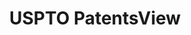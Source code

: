 ---
layout: default
bigquery: https://console.cloud.google.com/bigquery?p=patents-public-data&d=patentsview&page=dataset
citation: Attribution should be given to PatentsView for use, distribution, or derivative
  works.
code: https://github.com/CSSIP-AIR/PatentsView-Code-Snippets/
contributors: USPTO
cost: None
description: 'PatentsView includes US patent data including raw data (summaries, applications,
  pregrant applications), disambugations of inventors and assignees, and inventor
  gender estimates.  Also foreign priority data, # of figures and sheets, and government
  interest statements.'
documentation: https://patentsview.org/query/builder-faqs
last_edit: 04/12/2022, 18:42:18
location: https://patentsview.org/
maintained_by: USPTO
record_creation_timestamp: 12/2/2020 17:20:46
schema_fields:
- attribution_status
- symbol_position
- county
- organization_id
- location_id
- lawyer_id
- state
- subgroup_id
- rawinventor_id
- reldocno
- country_transformed
- state_fips
- disamb_inventor_id_20200929
- subsection_id
- section_id
- id
- disamb_assignee_id_20191231
- application_id
- disamb_inventor_id_20171226
- disamb_inventor_id_20170307
- fname
- num
- lname
- assignee_id
- contract_award_number
- rule_47
- organization
- subgroup
- category_id
- category
- inventor_id
- disamb_inventor_id_20191231
- disamb_inventor_id_20181127
- latlong
- rel_id
- applicant_type
- disamb_assignee_id_20200331
- subclass_id
- uuid
- disamb_assignee_id_20200929
- term_disclaimer
- action_date
- disamb_inventor_id_20180528
- sequence
- section
- term_extension
- disamb_inventor_id_20190820
- doc_type
- withdrawn
- disamb_assignee_id_20190820
- length
- group_id
- name
- disamb_inventor_id_20171003
- disamb_inventor_id_20201229
- classification_level
- disamb_inventor_id_20170808
- lapse_of_patent
- level_three
- county_fips
- f371_date
- level_two
- type
- subclass
- patent_id
- date
- latin_name
- title
- classification_status
- disclaimer_date
- status
- disamb_inventor_id_20200630
- deceased
- relkind
- classification_data_source
- longitude
- term_grant
- f102_date
- variety
- num_figures
- text
- number
- doctype
- group
- country
- filename
- publication_number
- ipc_class
- classification_value
- field_id
- name_first
- num_sheets
- sector_title
- abstract
- disamb_inventor_id_20190312
- exemplary
- latitude
- kind
- disamb_assignee_id_20200630
- field_title
- num_claims
- disamb_assignee_id_20191008
- main_group
- male
- disamb_inventor_id_20191008
- citation_id
- gi_statement
- name_last
- subcategory_id
- rawlocation_id
- dependent
- mainclass_id
- designation
- series_code
- male_flag
- _371_date
- _102_date
- disamb_assignee_id_20181127
- disamb_inventor_id_20200331
- disamb_assignee_id_20190312
- ipc_version_indicator
- role
- city
- rawassignee_id
- level_one
shortname: patentsview
tags:
- disambiguation
- United States
- gender
terms_of_use: Creative Commons Attribution 4.0 International License.
timeframe: 1963-1999
title: USPTO PatentsView
uuid: cf1780b1-e265-4e49-8d1d-83b9cfe0fd9a
---
